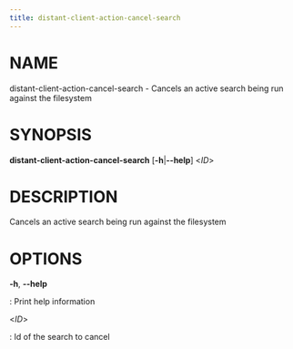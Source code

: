 ```yaml
---
title: distant-client-action-cancel-search
---
```


# NAME

distant-client-action-cancel-search - Cancels an active search being run
against the filesystem

# SYNOPSIS

**distant-client-action-cancel-search** \[**-h**\|**\--help**\] \<*ID*\>

# DESCRIPTION

Cancels an active search being run against the filesystem

# OPTIONS

**-h**, **\--help**

:   Print help information

\<*ID*\>

:   Id of the search to cancel
